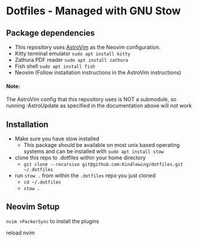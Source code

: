 # Dotfiles - Managed with GNU Stow

## Package dependencies
- This repository uses [AstroVim](https://github.com/kabinspace/AstroVim) as the Neovim configuration.
- Kitty terminal emulator `sudo apt install kitty`
- Zathura PDF reader `sudo apt install zathura`
- Fish shell `sudo apt install fish`
- Neovim (Follow installation instructions in the AstroVim instructions)


#### Note:
The AstroVim config that this repository uses is NOT a submodule, so running :AstroUpdate as specified in the documentation above will not work 
## Installation
- Make sure you have stow installed
  - This package should be available on most unix based operating systems and can be installed with `sudo apt install stow`
- clone this repo to .dotfiles within your home directory
  - `git clone --recursive git@github.com:Kindlewing/dotfiles.git ~/.dotfiles`
- run `stow .` from within the `.dotfiles` repo you just cloned
  - `cd ~/.dotfiles`
  - `stow .`

## Neovim Setup
`nvim +PackerSync` to install the plugins

reload nvim 
